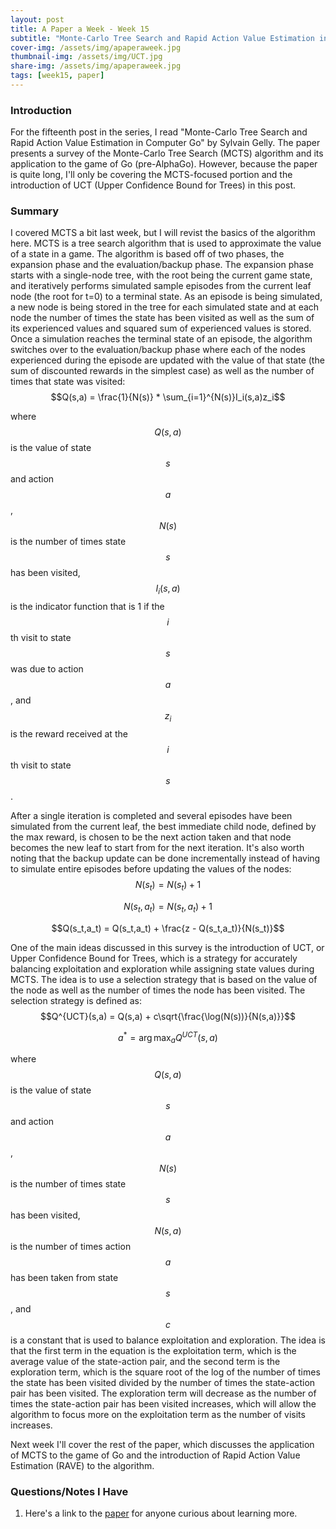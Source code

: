 ```yaml
---
layout: post
title: A Paper a Week - Week 15
subtitle: "Monte-Carlo Tree Search and Rapid Action Value Estimation in Computer Go"
cover-img: /assets/img/apaperaweek.jpg
thumbnail-img: /assets/img/UCT.jpg
share-img: /assets/img/apaperaweek.jpg
tags: [week15, paper]
---
```


### Introduction
For the fifteenth post in the series, I read "Monte-Carlo Tree Search and Rapid Action Value Estimation in Computer Go" by Sylvain Gelly. The paper presents a survey of the Monte-Carlo Tree Search (MCTS) algorithm and its application to the game of Go (pre-AlphaGo). However, because the paper is quite long, I'll only be covering the MCTS-focused portion and the introduction of UCT (Upper Confidence Bound for Trees) in this post.


### Summary
I covered MCTS a bit last week, but I will revist the basics of the algorithm here. MCTS is a tree search algorithm that is used to approximate the value of a state in a game. The algorithm is based off of two phases, the expansion phase and the evaluation/backup phase. The expansion phase starts with a single-node tree, with the root being the current game state, and iteratively performs simulated sample episodes from the current leaf node (the root for t=0) to a terminal state. As an episode is being simulated, a new node is being stored in the tree for each simulated state and at each node the number of times the state has been visited as well as the sum of its experienced values and squared sum of experienced values is stored. Once a simulation reaches the terminal state of an episode, the algorithm switches over to the evaluation/backup phase where each of the nodes experienced during the episode are updated with the value of that state (the sum of discounted rewards in the simplest case) as well as the number of times that state was visited:
$$Q(s,a) = \frac{1}{N(s)} * \sum_{i=1}^{N(s)}I_i(s,a)z_i$$

where $$Q(s,a)$$ is the value of state $$s$$ and action $$a$$, $$N(s)$$ is the number of times state $$s$$ has been visited, $$I_i(s,a)$$ is the indicator function that is 1 if the $$i$$th visit to state $$s$$ was due to action $$a$$, and $$z_i$$ is the reward received at the $$i$$th visit to state $$s$$.

After a single iteration is completed and several episodes have been simulated from the current leaf, the best immediate child node, defined by the max reward, is chosen to be the next action taken and that node becomes the new leaf to start from for the next iteration. It's also worth noting that the backup update can be done incrementally instead of having to simulate entire episodes before updating the values of the nodes:
$$N(s_t) = N(s_t) + 1$$

$$N(s_t,a_t) = N(s_t,a_t) + 1$$

$$Q(s_t,a_t) = Q(s_t,a_t) + \frac{z - Q(s_t,a_t)}{N(s_t)}$$

One of the main ideas discussed in this survey is the introduction of UCT, or Upper Confidence Bound for Trees, which is a strategy for accurately balancing exploitation and exploration while assigning state values during MCTS. The idea is to use a selection strategy that is based on the value of the node as well as the number of times the node has been visited. The selection strategy is defined as:
$$Q^{UCT}(s,a) = Q(s,a) + c\sqrt{\frac{\log(N(s))}{N(s,a)}}$$

$$a^* = \arg\max_a Q^{UCT}(s,a)$$

where $$Q(s,a)$$ is the value of state $$s$$ and action $$a$$, $$N(s)$$ is the number of times state $$s$$ has been visited, $$N(s,a)$$ is the number of times action $$a$$ has been taken from state $$s$$, and $$c$$ is a constant that is used to balance exploitation and exploration. The idea is that the first term in the equation is the exploitation term, which is the average value of the state-action pair, and the second term is the exploration term, which is the square root of the log of the number of times the state has been visited divided by the number of times the state-action pair has been visited. The exploration term will decrease as the number of times the state-action pair has been visited increases, which will allow the algorithm to focus more on the exploitation term as the number of visits increases.

Next week I'll cover the rest of the paper, which discusses the application of MCTS to the game of Go and the introduction of Rapid Action Value Estimation (RAVE) to the algorithm.

### Questions/Notes I Have
1. Here's a link to the [paper](https://www.cs.utexas.edu/~pstone/Courses/394Rspring11/resources/mcrave.pdf) for anyone curious about learning more.